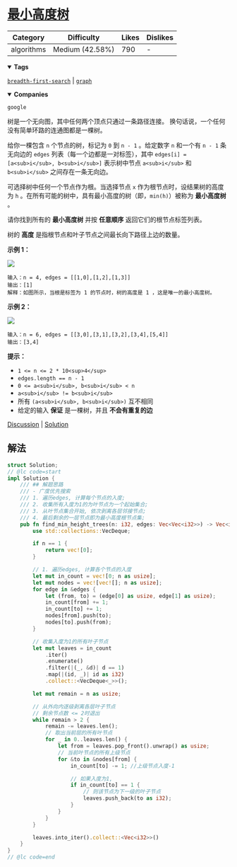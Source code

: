 # [最小高度树](https://leetcode.cn/problems/minimum-height-trees/description/ "https://leetcode.cn/problems/minimum-height-trees/description/")

| Category   | Difficulty      | Likes | Dislikes |
| ---------- | --------------- | ----- | -------- |
| algorithms | Medium (42.58%) | 790   | -        |

<details open=""><summary><strong>Tags</strong></summary>

[`breadth-first-search`](https://leetcode.com/tag/breadth-first-search "https://leetcode.com/tag/breadth-first-search") | [`graph`](https://leetcode.com/tag/graph "https://leetcode.com/tag/graph")

<details open=""><summary><strong>Companies</strong></summary>

`google`

树是一个无向图，其中任何两个顶点只通过一条路径连接。 换句话说，一个任何没有简单环路的连通图都是一棵树。

给你一棵包含 `n` 个节点的树，标记为 `0` 到 `n - 1` 。给定数字 `n` 和一个有 `n - 1` 条无向边的 `edges` 列表（每一个边都是一对标签），其中 `edges[i] = [a<sub>i</sub>, b<sub>i</sub>]` 表示树中节点 `a<sub>i</sub>` 和 `b<sub>i</sub>` 之间存在一条无向边。

可选择树中任何一个节点作为根。当选择节点 `x` 作为根节点时，设结果树的高度为 `h` 。在所有可能的树中，具有最小高度的树（即，`min(h)`）被称为 **最小高度树** 。

请你找到所有的 **最小高度树** 并按 **任意顺序** 返回它们的根节点标签列表。

树的 **高度** 是指根节点和叶子节点之间最长向下路径上边的数量。

**示例 1：**

![](https://assets.leetcode.com/uploads/2020/09/01/e1.jpg)

```
输入：n = 4, edges = [[1,0],[1,2],[1,3]]
输出：[1]
解释：如图所示，当根是标签为 1 的节点时，树的高度是 1 ，这是唯一的最小高度树。
```

**示例 2：**

![](https://assets.leetcode.com/uploads/2020/09/01/e2.jpg)

```
输入：n = 6, edges = [[3,0],[3,1],[3,2],[3,4],[5,4]]
输出：[3,4]
```

**提示：**

- `1 <= n <= 2 * 10<sup>4</sup>`
- `edges.length == n - 1`
- `0 <= a<sub>i</sub>, b<sub>i</sub> < n`
- `a<sub>i</sub> != b<sub>i</sub>`
- 所有 `(a<sub>i</sub>, b<sub>i</sub>)` 互不相同
- 给定的输入 **保证** 是一棵树，并且 **不会有重复的边**

[Discussion](https://leetcode.cn/problems/minimum-height-trees/comments/ "https://leetcode.cn/problems/minimum-height-trees/comments/") | [Solution](https://leetcode.cn/problems/minimum-height-trees/solution/ "https://leetcode.cn/problems/minimum-height-trees/solution/")

## 解法

```rust
struct Solution;
// @lc code=start
impl Solution {
    /// ## 解题思路
    /// - 广度优先搜索
    /// 1. 遍历edges, 计算每个节点的入度;
    /// 2. 收集所有入度为1的为叶节点为一个起始集合;
    /// 3. 从叶节点集合开始, 依次剥离各层邻接节点;
    /// 4. 最后剩余的一层节点即为最小高度根节点集;
    pub fn find_min_height_trees(n: i32, edges: Vec<Vec<i32>>) -> Vec<i32> {
        use std::collections::VecDeque;

        if n == 1 {
            return vec![0];
        }

        // 1. 遍历edges, 计算各个节点的入度
        let mut in_count = vec![0; n as usize];
        let mut nodes = vec![vec![]; n as usize];
        for edge in &edges {
            let (from, to) = (edge[0] as usize, edge[1] as usize);
            in_count[from] += 1;
            in_count[to] += 1;
            nodes[from].push(to);
            nodes[to].push(from);
        }

        // 收集入度为1的所有叶子节点
        let mut leaves = in_count
            .iter()
            .enumerate()
            .filter(|(_, &d)| d == 1)
            .map(|(id, _)| id as i32)
            .collect::<VecDeque<_>>();

        let mut remain = n as usize;

        // 从外向内逐级剥离各层叶子节点
        // 剩余节点数 <= 2时退出
        while remain > 2 {
            remain -= leaves.len();
            // 取出当前层的所有叶节点
            for _ in 0..leaves.len() {
                let from = leaves.pop_front().unwrap() as usize;
                // 当前叶节点的所有上级节点
                for &to in &nodes[from] {
                    in_count[to] -= 1; //上级节点入度-1

                    // 如果入度为1,
                    if in_count[to] == 1 {
                        // 则该节点为下一级的叶子节点
                        leaves.push_back(to as i32);
                    }
                }
            }
        }

        leaves.into_iter().collect::<Vec<i32>>()
    }
}
// @lc code=end

```
